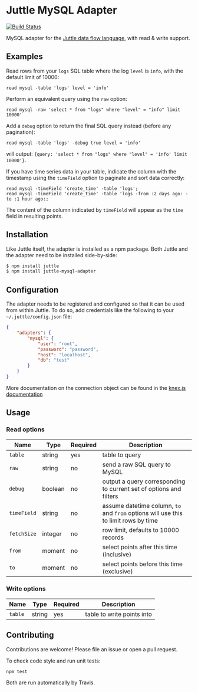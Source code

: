 # Juttle MySQL Adapter

[![Build Status](https://travis-ci.org/juttle/juttle-mysql-adapter.svg?branch=master)](https://travis-ci.org/juttle/juttle-mysql-adapter)

MySQL adapter for the [Juttle data flow
language](https://github.com/juttle/juttle), with read & write support.

## Examples

Read rows from your `logs` SQL table where the log `level` is `info`, with the
default limit of 10000:

```juttle
read mysql -table 'logs' level = 'info'
```

Perform an equivalent query using the `raw` option:

```juttle
read mysql -raw 'select * from "logs" where "level" = "info" limit 10000'
```

Add a `debug` option to return the final SQL query instead (before any pagination):

```juttle
read mysql -table 'logs' -debug true level = 'info'
```

will output: `{query: 'select * from "logs" where "level" = 'info' limit 10000'}`.

If you have time series data in your table, indicate the column with the
timestamp using the `timeField` option to paginate and sort data correctly:

```juttle
read mysql -timeField 'create_time' -table 'logs';
read mysql -timeField 'create_time' -table 'logs -from :2 days ago: -to :1 hour ago:;
```

The content of the column indicated by `timeField` will appear as the `time`
field in resulting points.

## Installation

Like Juttle itself, the adapter is installed as a npm package. Both Juttle and
the adapter need to be installed side-by-side:

```bash
$ npm install juttle
$ npm install juttle-mysql-adapter
```

## Configuration

The adapter needs to be registered and configured so that it can be used from
within Juttle. To do so, add credentials like the following to your `~/.juttle/config.json` file:

```json
{
    "adapters": {
        "mysql": {
            "user": "root",
            "password": "password",
            "host": "localhost",
            "db": "test"
        }
    }
}
```

More documentation on the connection object can be found in the [knex.js documentation](http://knexjs.org/#Installation-client)

## Usage

### Read options

Name | Type | Required | Description
-----|------|----------|-------------
`table`   | string | yes | table to query
`raw` | string | no | send a raw SQL query to MySQL
`debug` | boolean | no | output a query corresponding to current set of options and filters
`timeField` | string | no | assume datetime column, `to` and `from` options will use this to limit rows by time
`fetchSize` | integer | no | row limit, defaults to 10000 records
`from` | moment | no | select points after this time (inclusive)
`to`   | moment | no | select points before this time (exclusive)

### Write options

Name | Type | Required | Description
-----|------|----------|-------------
`table`   | string | yes | table to write points into

## Contributing

Contributions are welcome! Please file an issue or open a pull request.

To check code style and run unit tests:
```
npm test
```

Both are run automatically by Travis.
